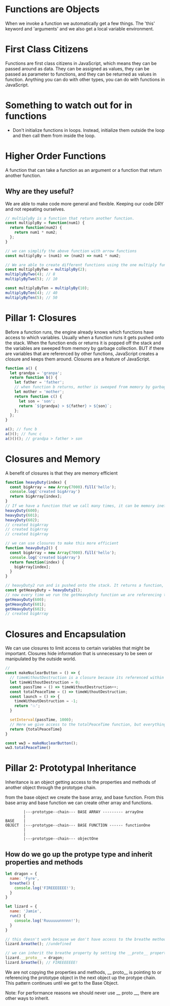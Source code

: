 # Functions are Objects
When we invoke a function we automatically get a few things. The 'this' keyword and 'arguments' and we also get a local variable environment.



# First Class Citizens
Functions are first class citizens in JavaScript, which means they can be passed around as data. They can be assigned as values, they can be passed as parameter to functions, and they can be returned as values in function. Anything you can do with other types, you can do with functions in JavaScript.

# Something to watch out for in functions
* Don't initialize functions in loops. Instead, initialize them outside the loop and then call them from inside the loop.

# Higher Order Functions
A function that can take a function as an argument or a function that return another function.

## Why are they useful?
We are able to make code more general and flexible. Keeping our code DRY and not repeating ourselves.
```js
// multiplyBy is a function that return another function.
const multiplyBy = function(num1) {
  return function(num2) {
    return num1 * num2;
  };
}

// we can simplify the above function with arrow functions
const multiplyBy = (num1) => (num2) => num1 * num2;

// We are able to create different functions using the one multiply function
const multiplyByTwo = multiplyBy(2);
multiplyByTwo(4); // 8
multiplyByTwo(5); // 10

const multiplyByTen = multiplyBy(10);
multiplyByTen(4); // 40
multiplyByTen(5); // 50

```

# Pillar 1: Closures
Before a function runs, the engine already knows which functions have access to which variables. Usually when a function runs it gets pushed onto the stack. When the function ends or returns it is popped off the stack and the variables are sweeped from memory by garbage collection. BUT if there are variables that are referenced by other functions, JavaScript creates a closure and keeps them around. Closures are a feature of JavaScript.
```js
function a() {
  let grandpa = 'granpa';
  return function b() {
    let father = 'father';
    // when function b returns, mother is sweeped from memory by garbage collection because it is no longer needed and it is not being referenced in any other function. 
    let mother = 'mother';
    return function c() {
      let son = 'son';
      return `${grandpa} > ${father} > ${son}`;
    };
  };
}

a(); // func b
a()(); // func c
a()()(); // grandpa > father > son

```
# Closures and Memory
A benefit of closures is that they are memory efficient
```js
function heavyDuty(index) {
  const bigArray = new Array(7000).fill('hello');
  console.log('created bigArray')
  return bigArray[index];
}
// If we have a function that we call many times, it can be memory inefficient. Here we call heavyDuty() to access an item at a specific index. But every time we call heavyDuty() we re-create bigArray.
heavyDuty(600);
heavyDuty(601);
heavyDuty(602);
// created bigArray
// created bigArray
// created bigArray

// we can use closures to make this more efficient
function heavyDuty2() {
  const bigArray = new Array(7000).fill('hello');
  console.log('created bigArray')
  return function(index) {
    bigArray[index];
  }
}

// heavyDuty2 run and is pushed onto the stack. It returns a function, which is stored in getHeavyDuty, and then is popped off the stack. bigArray is kept in a closure because there is a reference to it in the returned function.  
const getHeavyDuty = heavyDuty2();
// now every time we run the getHeavyDuty function we are referencing the bigArray closure. No matter how many times the function runs, bigArray was only created once.
getHeavyDuty(600);
getHeavyDuty(601);
getHeavyDuty(602);
// created bigArray
```

# Closures and Encapsulation
We can use closures to limit access to certain variables that might be important. Closures hide information that is unnecessary to be seen or manipulated by the outside world.

```js
// 
const makeNuclearButton = () => {
  // timeWithoutDestruction is a closure because its referenced within the other functions.
  let timeWithoutDestruction = 0;
  const passTime = () => timeWithoutDestruction++;
  const totalPeaceTime = () => timeWithoutDestruction;
  const launch = () => {
    timeWithoutDestruction = -1;
    return '💥';
  }

  setInterval(passTime, 1000);
  // Here we give access to the totalPeaceTime function, but everything else is hidden. The information, in this case timeWithoutDestruction, is not directly accessible, but we can still use the information through the totalPeaceTime function.
  return {totalPeaceTime}
}

const ww3 = makeNuclearButton();
ww3.totalPeaceTime()
```

# Pillar 2: Prototypal Inheritance 
Inheritance is an object getting access to the properties and methods of another object through the prototype chain.

from the base object we create the base array, and base function. From this base array and base function we can create other array and functions.


```
        |---prototype--chain--- BASE ARRAY --------- arrayOne
        |
BASE    |
OBJECT  |---prototype--chain--- BASE FUNCTION ------ functionOne
        |
        |
        |---prototype--chain--- objectOne
```

## How do we go up the protype type and inherit properties and methods
```js
let dragon = {
  name: 'Fyre',
  breathe() {
    console.log('FIREEEEEEE!');
  }
}

let lizard = {
  name: 'Jamie',
  run() {
    console.log('Ruuuuuunnnnn!');
  }
}

// this doesn't work because we don't have access to the breathe method.
lizard.breathe(); //undefined

// we can inherit the breathe property by setting the __proto__ property to dragon. We inherit the properties and methods from dragon, but anything that we already have defined overrides the inherited property or method.
lizard.__proto__ = dragon;
lizard.breathe(); // FIREEEEEEE!
```

We are not copying the properties and methods, __ proto__ is pointing to or referencing the prototype object in the next object up the protype chain. This pattern continues until we get to the Base Object.

Note: For performance reasons we should never use __ proto __, there are other ways to inherit.

